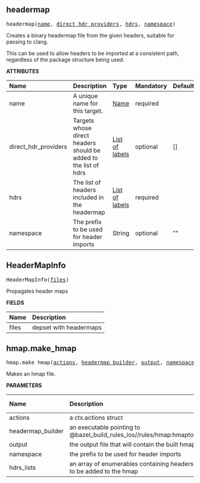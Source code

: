 <!-- Generated with Stardoc: http://skydoc.bazel.build -->

<a id="#headermap"></a>

## headermap

<pre>
headermap(<a href="#headermap-name">name</a>, <a href="#headermap-direct_hdr_providers">direct_hdr_providers</a>, <a href="#headermap-hdrs">hdrs</a>, <a href="#headermap-namespace">namespace</a>)
</pre>

Creates a binary headermap file from the given headers,
suitable for passing to clang.

This can be used to allow headers to be imported at a consistent path,
regardless of the package structure being used.
    

**ATTRIBUTES**


| Name  | Description | Type | Mandatory | Default |
| :------------- | :------------- | :------------- | :------------- | :------------- |
| <a id="headermap-name"></a>name |  A unique name for this target.   | <a href="https://bazel.build/docs/build-ref.html#name">Name</a> | required |  |
| <a id="headermap-direct_hdr_providers"></a>direct_hdr_providers |  Targets whose direct headers should be added to the list of hdrs   | <a href="https://bazel.build/docs/build-ref.html#labels">List of labels</a> | optional | [] |
| <a id="headermap-hdrs"></a>hdrs |  The list of headers included in the headermap   | <a href="https://bazel.build/docs/build-ref.html#labels">List of labels</a> | required |  |
| <a id="headermap-namespace"></a>namespace |  The prefix to be used for header imports   | String | optional | "" |


<a id="#HeaderMapInfo"></a>

## HeaderMapInfo

<pre>
HeaderMapInfo(<a href="#HeaderMapInfo-files">files</a>)
</pre>

Propagates header maps

**FIELDS**


| Name  | Description |
| :------------- | :------------- |
| <a id="HeaderMapInfo-files"></a>files |  depset with headermaps    |


<a id="#hmap.make_hmap"></a>

## hmap.make_hmap

<pre>
hmap.make_hmap(<a href="#hmap.make_hmap-actions">actions</a>, <a href="#hmap.make_hmap-headermap_builder">headermap_builder</a>, <a href="#hmap.make_hmap-output">output</a>, <a href="#hmap.make_hmap-namespace">namespace</a>, <a href="#hmap.make_hmap-hdrs_lists">hdrs_lists</a>)
</pre>

Makes an hmap file.

**PARAMETERS**


| Name  | Description | Default Value |
| :------------- | :------------- | :------------- |
| <a id="hmap.make_hmap-actions"></a>actions |  a ctx.actions struct   |  none |
| <a id="hmap.make_hmap-headermap_builder"></a>headermap_builder |  an executable pointing to @bazel_build_rules_ios//rules/hmap:hmaptool   |  none |
| <a id="hmap.make_hmap-output"></a>output |  the output file that will contain the built hmap   |  none |
| <a id="hmap.make_hmap-namespace"></a>namespace |  the prefix to be used for header imports   |  none |
| <a id="hmap.make_hmap-hdrs_lists"></a>hdrs_lists |  an array of enumerables containing headers to be added to the hmap   |  none |


